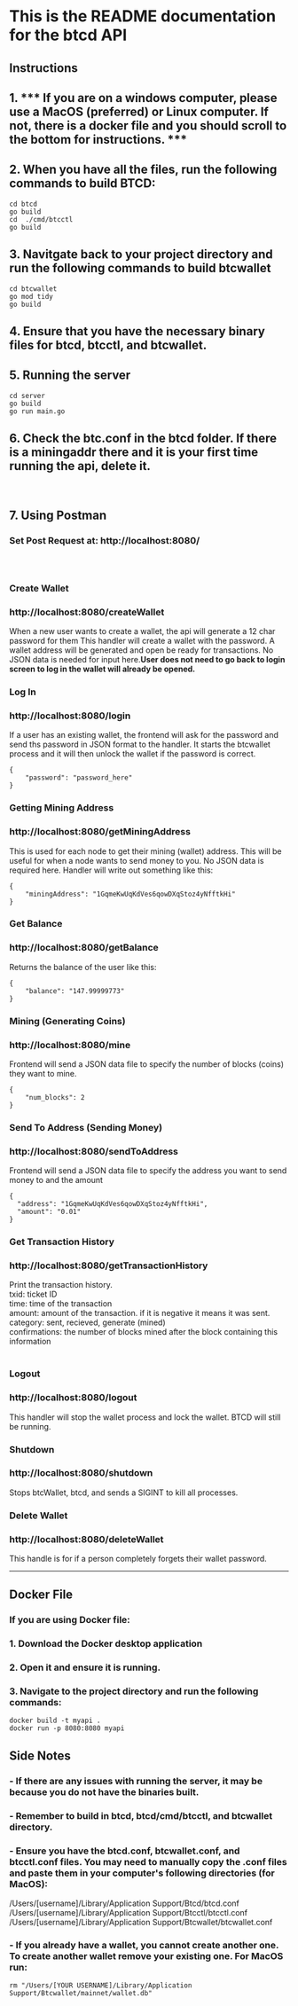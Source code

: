 # This is the README documentation for the btcd API

## Instructions
## 1. *** If you are on a windows computer, please use a MacOS (preferred) or Linux computer. If not, there is a docker file and you should scroll to the bottom for instructions. ***

## 2. When you have all the files, run the following commands to build BTCD:
```
cd btcd
go build
cd  ./cmd/btcctl
go build

```
## 3. Navitgate back to your project directory and run the following commands to build btcwallet
```
cd btcwallet
go mod tidy
go build
```

## 4. Ensure that you have the necessary binary files for btcd, btcctl, and btcwallet.

## 5. Running the server
```
cd server
go build
go run main.go
```
## 6. Check the btc.conf in the btcd folder. If there is a miningaddr there and it is your first time running the api, delete it.

</br>

## 7. Using Postman
### Set Post Request at: http://localhost:8080/

### <br/>
### Create Wallet 
### http://localhost:8080/createWallet
When a new user wants to create a wallet, the api will generate a 12 char password for them This handler will create a wallet with the password. A wallet address will be generated and open be ready for transactions. No JSON data is needed for input here.**User does not need to go back to login screen to log in the wallet will already be opened.**



### Log In
### http://localhost:8080/login
If a user has an existing wallet, the frontend will ask for the password and send ths password in JSON format to the handler. It starts the btcwallet process and it will then unlock the wallet if the password is correct.

```
{
    "password": "password_here"
}
```

### Getting Mining Address
### http://localhost:8080/getMiningAddress
This is used for each node to get their mining (wallet) address. This will be useful for when a node wants to send money to you. No JSON data is required here. Handler will write out something like this:
```
{
    "miningAddress": "1GqmeKwUqKdVes6qowDXqStoz4yNfftkHi"
}
```

### Get Balance
### http://localhost:8080/getBalance
Returns the balance of the user like this:
```
{
    "balance": "147.99999773"
}
```

### Mining (Generating Coins)
### http://localhost:8080/mine

Frontend will send a JSON data file to specify the number of blocks (coins) they want to mine.
```
{
    "num_blocks": 2
}
```

### Send To Address (Sending Money)
###  http://localhost:8080/sendToAddress
Frontend will send a JSON data file to specify the address you want to send money to and the amount
```
{
  "address": "1GqmeKwUqKdVes6qowDXqStoz4yNfftkHi",
  "amount": "0.01"
}
```

### Get Transaction History
### http://localhost:8080/getTransactionHistory
Print the transaction history.
</br>
txid: ticket ID
</br>
time: time of the transaction
</br>
amount: amount of the transaction. if it is negative it means it was sent.
</br>
category: sent, recieved, generate (mined)
</br>
confirmations: the number of blocks mined after the block containing this information
</br>
</br>


### Logout
### http://localhost:8080/logout
This handler will stop the wallet process and lock the wallet. BTCD will still be running. 

### Shutdown
### http://localhost:8080/shutdown
Stops btcWallet, btcd, and sends a SIGINT to kill all processes.

### Delete Wallet
### http://localhost:8080/deleteWallet
This handle is for if a person completely forgets their wallet password. 

---------------------------------------------------------------
## Docker File
### If you are using Docker file: </br>
### 1. Download the Docker desktop application </br>
### 2. Open it and ensure it is running. </br>
### 3. Navigate to the project directory and run the following commands:</br>
```
docker build -t myapi .
docker run -p 8080:8080 myapi
```

## Side Notes
### - If there are any issues with running the server, it may be because you do not have the binaries built. 
### - Remember to build in btcd, btcd/cmd/btcctl, and btcwallet directory.
### - Ensure you have the btcd.conf, btcwallet.conf, and btcctl.conf files. You may need to manually copy the .conf files and paste them in your computer's following directories (for MacOS): </br>

/Users/[username]/Library/Application Support/Btcd/btcd.conf
</br>
/Users/[username]/Library/Application Support/Btcctl/btcctl.conf
</br>
/Users/[username]/Library/Application Support/Btcwallet/btcwallet.conf
</br>
### - If you already have a wallet, you cannot create another one. To create another wallet remove your existing one. For MacOS run: </br>
```
rm "/Users/[YOUR USERNAME]/Library/Application Support/Btcwallet/mainnet/wallet.db"
 ```
